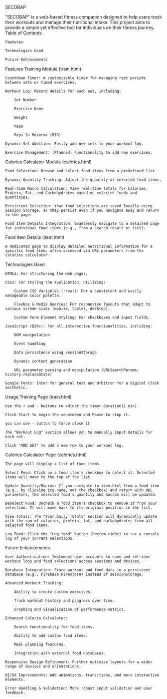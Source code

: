 SECOBAP 

"SECOBAP" is a web-based fitness companion designed to help users track their workouts and manage their nutritional intake. This project aims to provide a simple yet effective tool for individuals on their fitness journey.
Table of Contents

    Features

    Technologies Used

    Future Enhancements

Features
Training Module (train.html)

    Countdown Timer: A customizable timer for managing rest periods between sets or timed exercises.

    Workout Log: Record details for each set, including:

        Set Number

        Exercise Name

        Weight

        Reps

        Reps In Reserve (RIR)

    Dynamic Set Addition: Easily add new sets to your workout log.

    Exercise Management: (Planned) Functionality to add new exercises.

Calories Calculator Module (calories.html)

    Food Selection: Browse and select food items from a predefined list.

    Dynamic Quantity Tracking: Adjust the quantity of selected food items.

    Real-time Macro Calculation: View real-time totals for Calories, Protein, Fat, and Carbohydrates based on selected foods and quantities.

    Persistent Selection: Your food selections are saved locally using Session Storage, so they persist even if you navigate away and return to the page.

    Food Item Details Integration: Seamlessly navigate to a detailed page for individual food items (e.g., from a search result or list).

Food Item Details (item.html)

    A dedicated page to display detailed nutritional information for a specific food item, often accessed via URL parameters from the calories calculator.

Technologies Used

    HTML5: For structuring the web pages.

    CSS3: For styling the application, utilizing:

        Custom CSS Variables (:root): For a consistent and easily manageable color palette.

        Flexbox & Media Queries: For responsive layouts that adapt to various screen sizes (mobile, tablet, desktop).

        Custom Form Element Styling: For checkboxes and input fields.

    JavaScript (ES6+): For all interactive functionalities, including:

        DOM manipulation

        Event handling

        Data persistence using sessionStorage

        Dynamic content generation

        URL parameter parsing and manipulation (URLSearchParams, history.replaceState)

    Google Fonts: Inter for general text and Orbitron for a digital clock aesthetic.

Usage
Training Page (train.html)

    Use the + and - buttons to adjust the timer duration(1 min).

    Click Start to begin the countdown and Pause to stop it.

    you can use - button to force close it

    The "Workout Log" section allows you to manually input details for each set.

    Click "ADD SET" to add a new row to your workout log.

Calories Calculator Page (calories.html)

    The page will display a list of food items.

    Select Food: Click on a food item's checkbox to select it. Selected items will move to the top of the list.

    Update Quantity/Macros: If you navigate to item.html from a food item (e.g., by clicking its name, not the checkbox) and return with URL parameters, the selected food's quantity and macros will be updated.

    Deselect Food: Uncheck a food item's checkbox to remove it from your selection. It will move back to its original position in the list.

    View Totals: The "Your Daily Totals" section will dynamically update with the sum of calories, protein, fat, and carbohydrates from all selected food items.

    Log Food: Click the "Log food" button (bottom right) to see a console log of your current selections.

Future Enhancements

    User Authentication: Implement user accounts to save and retrieve workout logs and food selections across sessions and devices.

    Database Integration: Store workout and food data in a persistent database (e.g., Firebase Firestore) instead of sessionStorage.

    Advanced Workout Tracking:

        Ability to create custom exercises.

        Track workout history and progress over time.

        Graphing and visualization of performance metrics.

    Enhanced Calorie Calculator:

        Search functionality for food items.

        Ability to add custom food items.

        Meal planning features.

        Integration with external food databases.

    Responsive Design Refinement: Further optimize layouts for a wider range of devices and orientations.

    UI/UX Improvements: Add animations, transitions, and more interactive elements.

    Error Handling & Validation: More robust input validation and user feedback.

